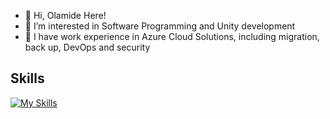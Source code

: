 - 👋 Hi, Olamide Here!
- 👀 I’m interested in Software Programming and Unity development
- 🌱 I have work experience in Azure Cloud Solutions, including migration, back up, DevOps and security

## Skills

[![My Skills](https://skillicons.dev/icons?i=js,html,css,azure,eclipse,php,py,unity,unreal,webflow,powershell,gradle)](https://skillicons.dev)
<!---
Olaowo5/Olaowo5 is a ✨ special ✨ repository because its `README.md` (this file) appears on your GitHub profile.
You can click the Preview link to take a look at your changes.
--->
